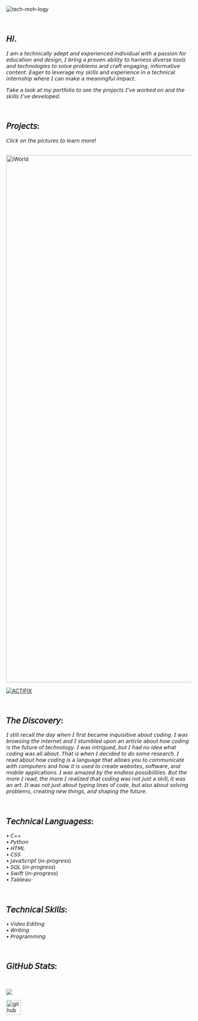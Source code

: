 ![tech-moh-logy](https://github.com/tech-moh-logy/tech-moh-logy/assets/132733865/a1e50ecb-02a8-4a10-98f1-89ab1fcd99df) 

<br>

## 𝘏𝘪.

𝘐 𝘢𝘮 𝘢 𝘵𝘦𝘤𝘩𝘯𝘪𝘤𝘢𝘭𝘭𝘺 𝘢𝘥𝘦𝘱𝘵 𝘢𝘯𝘥 𝘦𝘹𝘱𝘦𝘳𝘪𝘦𝘯𝘤𝘦𝘥 𝘪𝘯𝘥𝘪𝘷𝘪𝘥𝘶𝘢𝘭 𝘸𝘪𝘵𝘩 𝘢 𝘱𝘢𝘴𝘴𝘪𝘰𝘯 𝘧𝘰𝘳 𝘦𝘥𝘶𝘤𝘢𝘵𝘪𝘰𝘯 𝘢𝘯𝘥 𝘥𝘦𝘴𝘪𝘨𝘯, 𝘐 𝘣𝘳𝘪𝘯𝘨 𝘢 𝘱𝘳𝘰𝘷𝘦𝘯 𝘢𝘣𝘪𝘭𝘪𝘵𝘺 𝘵𝘰 𝘩𝘢𝘳𝘯𝘦𝘴𝘴 𝘥𝘪𝘷𝘦𝘳𝘴𝘦 𝘵𝘰𝘰𝘭𝘴 𝘢𝘯𝘥 𝘵𝘦𝘤𝘩𝘯𝘰𝘭𝘰𝘨𝘪𝘦𝘴 𝘵𝘰 𝘴𝘰𝘭𝘷𝘦 𝘱𝘳𝘰𝘣𝘭𝘦𝘮𝘴 𝘢𝘯𝘥 𝘤𝘳𝘢𝘧𝘵 𝘦𝘯𝘨𝘢𝘨𝘪𝘯𝘨, 𝘪𝘯𝘧𝘰𝘳𝘮𝘢𝘵𝘪𝘷𝘦 𝘤𝘰𝘯𝘵𝘦𝘯𝘵. 𝘌𝘢𝘨𝘦𝘳 𝘵𝘰 𝘭𝘦𝘷𝘦𝘳𝘢𝘨𝘦 𝘮𝘺 𝘴𝘬𝘪𝘭𝘭𝘴 𝘢𝘯𝘥 𝘦𝘹𝘱𝘦𝘳𝘪𝘦𝘯𝘤𝘦 𝘪𝘯 𝘢 𝘵𝘦𝘤𝘩𝘯𝘪𝘤𝘢𝘭 𝘪𝘯𝘵𝘦𝘳𝘯𝘴𝘩𝘪𝘱 𝘸𝘩𝘦𝘳𝘦 𝘐 𝘤𝘢𝘯 𝘮𝘢𝘬𝘦 𝘢 𝘮𝘦𝘢𝘯𝘪𝘯𝘨𝘧𝘶𝘭 𝘪𝘮𝘱𝘢𝘤𝘵.

𝘛𝘢𝘬𝘦 𝘢 𝘭𝘰𝘰𝘬 𝘢𝘵 𝘮𝘺 𝘱𝘰𝘳𝘵𝘧𝘰𝘭𝘪𝘰 𝘵𝘰 𝘴𝘦𝘦 𝘵𝘩𝘦 𝘱𝘳𝘰𝘫𝘦𝘤𝘵𝘴 𝘐'𝘷𝘦 𝘸𝘰𝘳𝘬𝘦𝘥 𝘰𝘯 𝘢𝘯𝘥 𝘵𝘩𝘦 𝘴𝘬𝘪𝘭𝘭𝘴 𝘐'𝘷𝘦 𝘥𝘦𝘷𝘦𝘭𝘰𝘱𝘦𝘥. 

<br>

## 𝘗𝘳𝘰𝘫𝘦𝘤𝘵𝘴:
𝘊𝘭𝘪𝘤𝘬 𝘰𝘯 𝘵𝘩𝘦 𝘱𝘪𝘤𝘵𝘶𝘳𝘦𝘴 𝘵𝘰 𝘭𝘦𝘢𝘳𝘯 𝘮𝘰𝘳𝘦! 

<br>

<img width="1428" alt="iWorld" src="https://github.com/tech-moh-logy/tech-moh-logy/assets/132733865/fda5aea7-b863-48cf-baba-705b14e048cc">

<br>

[![ACTIFIX](https://github.com/tech-moh-logy/tech-moh-logy/assets/132733865/ca97a2e1-03f5-4aee-956d-fec16f05a13c)](https://www.loom.com/share/ec8601a75b024699a3802439ccdc7e09?sid=9a1d2d46-dfac-4a88-9f89-5a1abd725927)

<br>

## 𝘛𝘩𝘦 𝘋𝘪𝘴𝘤𝘰𝘷𝘦𝘳𝘺:
𝘐 𝘴𝘵𝘪𝘭𝘭 𝘳𝘦𝘤𝘢𝘭𝘭 𝘵𝘩𝘦 𝘥𝘢𝘺 𝘸𝘩𝘦𝘯 𝘐 𝘧𝘪𝘳𝘴𝘵 𝘣𝘦𝘤𝘢𝘮𝘦 𝘪𝘯𝘲𝘶𝘪𝘴𝘪𝘵𝘪𝘷𝘦 𝘢𝘣𝘰𝘶𝘵 𝘤𝘰𝘥𝘪𝘯𝘨. 𝘐 𝘸𝘢𝘴 𝘣𝘳𝘰𝘸𝘴𝘪𝘯𝘨 𝘵𝘩𝘦 𝘪𝘯𝘵𝘦𝘳𝘯𝘦𝘵 𝘢𝘯𝘥 𝘐 𝘴𝘵𝘶𝘮𝘣𝘭𝘦𝘥 𝘶𝘱𝘰𝘯 𝘢𝘯 𝘢𝘳𝘵𝘪𝘤𝘭𝘦 𝘢𝘣𝘰𝘶𝘵 𝘩𝘰𝘸 𝘤𝘰𝘥𝘪𝘯𝘨 𝘪𝘴 𝘵𝘩𝘦 𝘧𝘶𝘵𝘶𝘳𝘦 𝘰𝘧 𝘵𝘦𝘤𝘩𝘯𝘰𝘭𝘰𝘨𝘺. 𝘐 𝘸𝘢𝘴 𝘪𝘯𝘵𝘳𝘪𝘨𝘶𝘦𝘥, 𝘣𝘶𝘵 𝘐 𝘩𝘢𝘥 𝘯𝘰 𝘪𝘥𝘦𝘢 𝘸𝘩𝘢𝘵 𝘤𝘰𝘥𝘪𝘯𝘨 𝘸𝘢𝘴 𝘢𝘭𝘭 𝘢𝘣𝘰𝘶𝘵. 𝘛𝘩𝘢𝘵 𝘪𝘴 𝘸𝘩𝘦𝘯 𝘐 𝘥𝘦𝘤𝘪𝘥𝘦𝘥 𝘵𝘰 𝘥𝘰 𝘴𝘰𝘮𝘦 𝘳𝘦𝘴𝘦𝘢𝘳𝘤𝘩. 𝘐 𝘳𝘦𝘢𝘥 𝘢𝘣𝘰𝘶𝘵 𝘩𝘰𝘸 𝘤𝘰𝘥𝘪𝘯𝘨 𝘪𝘴 𝘢 𝘭𝘢𝘯𝘨𝘶𝘢𝘨𝘦 𝘵𝘩𝘢𝘵 𝘢𝘭𝘭𝘰𝘸𝘴 𝘺𝘰𝘶 𝘵𝘰 𝘤𝘰𝘮𝘮𝘶𝘯𝘪𝘤𝘢𝘵𝘦 𝘸𝘪𝘵𝘩 𝘤𝘰𝘮𝘱𝘶𝘵𝘦𝘳𝘴 𝘢𝘯𝘥 𝘩𝘰𝘸 𝘪𝘵 𝘪𝘴 𝘶𝘴𝘦𝘥 𝘵𝘰 𝘤𝘳𝘦𝘢𝘵𝘦 𝘸𝘦𝘣𝘴𝘪𝘵𝘦𝘴, 𝘴𝘰𝘧𝘵𝘸𝘢𝘳𝘦, 𝘢𝘯𝘥 𝘮𝘰𝘣𝘪𝘭𝘦 𝘢𝘱𝘱𝘭𝘪𝘤𝘢𝘵𝘪𝘰𝘯𝘴. 𝘐 𝘸𝘢𝘴 𝘢𝘮𝘢𝘻𝘦𝘥 𝘣𝘺 𝘵𝘩𝘦 𝘦𝘯𝘥𝘭𝘦𝘴𝘴 𝘱𝘰𝘴𝘴𝘪𝘣𝘪𝘭𝘪𝘵𝘪𝘦𝘴. 𝘉𝘶𝘵 𝘵𝘩𝘦 𝘮𝘰𝘳𝘦 𝘐 𝘳𝘦𝘢𝘥, 𝘵𝘩𝘦 𝘮𝘰𝘳𝘦 𝘐 𝘳𝘦𝘢𝘭𝘪𝘻𝘦𝘥 𝘵𝘩𝘢𝘵 𝘤𝘰𝘥𝘪𝘯𝘨 𝘸𝘢𝘴 𝘯𝘰𝘵 𝘫𝘶𝘴𝘵 𝘢 𝘴𝘬𝘪𝘭𝘭, 𝘪𝘵 𝘸𝘢𝘴 𝘢𝘯 𝘢𝘳𝘵. 𝘐𝘵 𝘸𝘢𝘴 𝘯𝘰𝘵 𝘫𝘶𝘴𝘵 𝘢𝘣𝘰𝘶𝘵 𝘵𝘺𝘱𝘪𝘯𝘨 𝘭𝘪𝘯𝘦𝘴 𝘰𝘧 𝘤𝘰𝘥𝘦, 𝘣𝘶𝘵 𝘢𝘭𝘴𝘰 𝘢𝘣𝘰𝘶𝘵 𝘴𝘰𝘭𝘷𝘪𝘯𝘨 𝘱𝘳𝘰𝘣𝘭𝘦𝘮𝘴, 𝘤𝘳𝘦𝘢𝘵𝘪𝘯𝘨 𝘯𝘦𝘸 𝘵𝘩𝘪𝘯𝘨𝘴, 𝘢𝘯𝘥 𝘴𝘩𝘢𝘱𝘪𝘯𝘨 𝘵𝘩𝘦 𝘧𝘶𝘵𝘶𝘳𝘦. 

<br>

## 𝘛𝘦𝘤𝘩𝘯𝘪𝘤𝘢𝘭 𝘓𝘢𝘯𝘨𝘶𝘢𝘨𝘦𝘴𝘴: 
  • 𝘊++ <br>
  • 𝘗𝘺𝘵𝘩𝘰𝘯 <br>
  • 𝘏𝘛𝘔𝘓 <br>
  • 𝘊𝘚𝘚 <br>
  • 𝘑𝘢𝘷𝘢𝘚𝘤𝘳𝘪𝘱𝘵 (𝘪𝘯-𝘱𝘳𝘰𝘨𝘳𝘦𝘴𝘴) <br>
  • 𝘚𝘘𝘓 (𝘪𝘯-𝘱𝘳𝘰𝘨𝘳𝘦𝘴𝘴) <br>
  • 𝘚𝘸𝘪𝘧𝘵 (𝘪𝘯-𝘱𝘳𝘰𝘨𝘳𝘦𝘴𝘴) <br>
  • 𝘛𝘢𝘣𝘭𝘦𝘢𝘶 <br>

<br>

## 𝘛𝘦𝘤𝘩𝘯𝘪𝘤𝘢𝘭 𝘚𝘬𝘪𝘭𝘭𝘴: 
  • 𝘝𝘪𝘥𝘦𝘰 𝘌𝘥𝘪𝘵𝘪𝘯𝘨 <br>
  • 𝘞𝘳𝘪𝘵𝘪𝘯𝘨 <br> 
  • 𝘗𝘳𝘰𝘨𝘳𝘢𝘮𝘮𝘪𝘯𝘨 <br>

<br>

## 𝘎𝘪𝘵𝘏𝘶𝘣 𝘚𝘵𝘢𝘵𝘴: 

<br>

![](https://github-readme-streak-stats.herokuapp.com/?user=tech-moh-logy&theme=dark&hide_border=false)<br/>

[<img src='https://cdn.jsdelivr.net/npm/simple-icons@3.0.1/icons/github.svg' alt='github' height='40'>](https://github.com/tech-moh-logy)  
